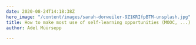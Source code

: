 ```yaml
---
date: 2020-08-24T14:18:38Z
hero_image: "/content/images/sarah-dorweiler-9Z1KRIfpBTM-unsplash.jpg"
title: How to make most use of self-learning opportunities (MOOC, ...)
author: Adel Müürsepp

---
```

